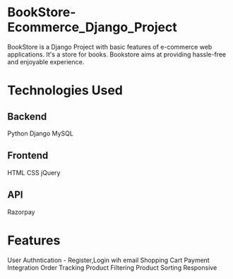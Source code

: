 # BookStore-Ecommerce_Django_Project
BookStore is a Django Project with basic features of e-commerce web applications. It's a store for books. Bookstore aims at providing hassle-free and enjoyable experience.
# Technologies Used
## Backend
Python Django
MySQL
## Frontend
HTML
CSS
jQuery
## API
Razorpay
# Features
User Authntication - Register,Login wih email
Shopping Cart
Payment Integration
Order Tracking
Product Filtering
Product Sorting
Responsive
